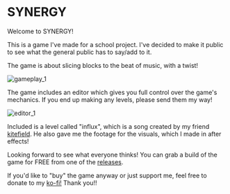 # SYNERGY

Welcome to SYNERGY!

This is a game I've made for a school project. I've decided to make it public to see what the general public has to say/add to it.

The game is about slicing blocks to the beat of music, with a twist!

![gameplay_1](https://user-images.githubusercontent.com/61858676/213904958-f59e44ba-268f-445a-b50d-e0ffdc3c18ef.gif)

The game includes an editor which gives you full control over the game's mechanics. If you end up making any levels, please send them my way!

![editor_1](https://user-images.githubusercontent.com/61858676/213905064-96e15880-88bc-444d-813d-a077bc3b4e9a.gif)

Included is a level called "influx", which is a song created by my friend [kitefield](https://twitter.com/kitefieldmusic). 
He also gave me the footage for the visuals, which I made in after effects!

Looking forward to see what everyone thinks! You can grab a build of the game for FREE from one of the [releases](https://github.com/Swifter1243/SYNERGY/releases).

If you'd like to "buy" the game anyway or just support me, feel free to donate to my [ko-fi!](https://ko-fi.com/swifter) Thank you!!
